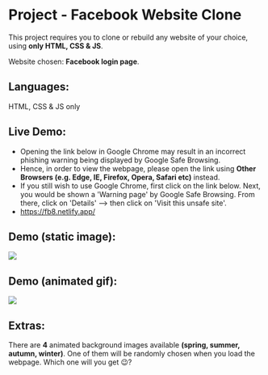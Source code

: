 # Project - Facebook Website Clone
This project requires you to clone or rebuild any website of your choice, using **only HTML, CSS & JS**.

Website chosen: **Facebook login page**.

## Languages:
HTML, CSS & JS only

## Live Demo:
- Opening the link below in Google Chrome may result in an incorrect phishing warning being displayed by Google Safe Browsing.
- Hence, in order to view the webpage, please open the link using **Other Browsers (e.g. Edge, IE, Firefox, Opera, Safari etc)** instead.
- If you still wish to use Google Chrome, first click on the link below. Next, you would be shown a 'Warning page' by Google Safe Browsing. From there, click on 'Details' --> then click on 'Visit this unsafe site'.
- https://fb8.netlify.app/


## Demo (static image):
<img src="https://github.com/melvincwng/facebook-clone/blob/master/images/fbclone.JPG"/>

## Demo (animated gif):
<img src="https://github.com/melvincwng/facebook-clone/blob/master/images/fbclone.gif" />

## Extras:
There are **4** animated background images available **(spring, summer, autumn, winter)**. One of them will be randomly chosen when you load the webpage. Which one will you get 😉?
